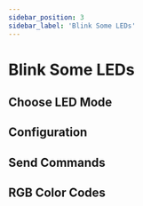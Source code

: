```yaml
---
sidebar_position: 3
sidebar_label: 'Blink Some LEDs'
---
```


# Blink Some LEDs
## Choose LED Mode
## Configuration
## Send Commands
## RGB Color Codes


